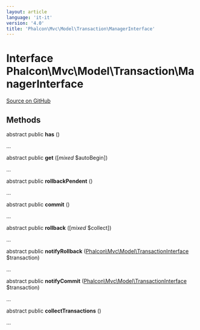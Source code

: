 ```yaml
---
layout: article
language: 'it-it'
version: '4.0'
title: 'Phalcon\Mvc\Model\Transaction\ManagerInterface'
---
```

# Interface **Phalcon\Mvc\Model\Transaction\ManagerInterface**

<a href="https://github.com/phalcon/cphalcon/tree/v4.0.0/phalcon/mvc/model/transaction/managerinterface.zep" class="btn btn-default btn-sm">Source on GitHub</a>

## Methods

abstract public **has** ()

...

abstract public **get** ([*mixed* $autoBegin])

...

abstract public **rollbackPendent** ()

...

abstract public **commit** ()

...

abstract public **rollback** ([*mixed* $collect])

...

abstract public **notifyRollback** ([Phalcon\Mvc\Model\TransactionInterface](Phalcon_Mvc_Model_TransactionInterface) $transaction)

...

abstract public **notifyCommit** ([Phalcon\Mvc\Model\TransactionInterface](Phalcon_Mvc_Model_TransactionInterface) $transaction)

...

abstract public **collectTransactions** ()

...